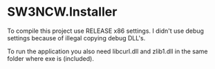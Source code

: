# SW3NCW.Installer

To compile this project use RELEASE x86 settings. I didn't use debug settings because of illegal copying debug DLL's.

To run the application you also need libcurl.dll and zlib1.dll in the same folder where exe is (included).
